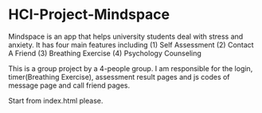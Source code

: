 # HCI-Project-Mindspace

Mindspace is an app that helps university students deal with stress and anxiety.
It has four main features including (1) Self Assessment (2) Contact A Friend (3) Breathing Exercise (4) Psychology Counseling

This is a group project by a 4-people group. I am responsible for the login, timer(Breathing Exercise), assessment result pages and js codes of message page and call friend pages.

Start from index.html please.
